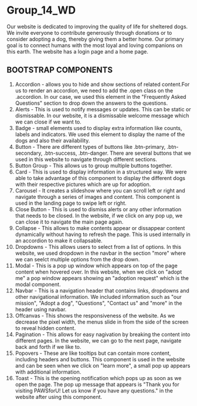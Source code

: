 # Group_14_WD

Our website is dedicated to improving the quality of life for sheltered dogs. We invite everyone to contribute generously through donations or to consider adopting a dog, thereby giving them a better home. Our primary goal is to connect humans with the most loyal and loving companions on this earth. The website has a login page and a home page.


## BOOTSTRAP COMPONENTS
1. ⁠Accordion -  allows you to hide and show sections of related content.For us to render an accordion, we need to add the .open class on the .accordion. In our case, we used this element in the "Frequently Asked Questions" section to drop down the answers to the questions.
2. Alerts - This is used to notify messages or updates. This can be static or dismissable. In our website, it is a dismissable welcome message which we can close if we want to.
3. ⁠Badge - small elements used to display extra information like counts, labels and indicators. We used this element to display the name of the dogs and also their availability.
4. ⁠Button - There are different types of buttons like .btn-primary, .btn-secondary, .btn-success, .btn-danger. There are several buttons that we used in this website to navigate through different sections.
5. ⁠Button Group - This allows us to group multiple buttons together.
6. ⁠Card - This is used to display information in a structured way. We were able to take advantage of this component to display the different dogs with their respective pictures which are up for adoption.
7. ⁠Carousel - It creates a slideshow where you can scroll left or right and navigate through a series of images and content. This component is used in the landing page to swipe left or right.
8. ⁠Close Button - This is used to dismiss alerts or any other information that needs to be closed. In the website, if we click on any pop up, we can close it to navigate the main page again.
9. ⁠Collapse - This allows to make contents appear or dissappear content dynamically without having to refresh the page. This is used internally in an accordion to make it collapsable.
10. Dropdowns - This allows users to select from a list of options. In this website, we used dropdown in the navbar in the section "more" where we can seelct multiple options from the drop down.
11. ⁠Modal - This is a pop up window which appears on top of the page content when hovered over.  In this website, when we click on "adopt me" a pop window appears showing an "adoption request" which is the modal component.
12. Navbar - This is a navigation header that contains links, dropdowns and other navigational information. We included information such as "our mission", "Adopt a dog", "Questions", "Contact us" and "more" in the header using navbar.
13. Offcanvas - This shows the responsiveness of the website. As we decrease the pixel width, the menus slide in from the side of the screen to reveal hidden content.
14. ⁠Pagination - This allows for easy nagivation by breaking the content into different pages. In the website, we can go to the next page, navigate back and forth if we like to.
15. ⁠Popovers - These are like tooltips but can contain more content, including headers and buttons. This component is used in the website and can be seen when we click on "learn more", a small pop up appears with additional information.
16. ⁠Toast - This is the opening notification which pops up as soon as we open the page. The pop up message that appears is "Thank you for visiting PAWSforU! Let us know if you have any questions." in the website after using this component.